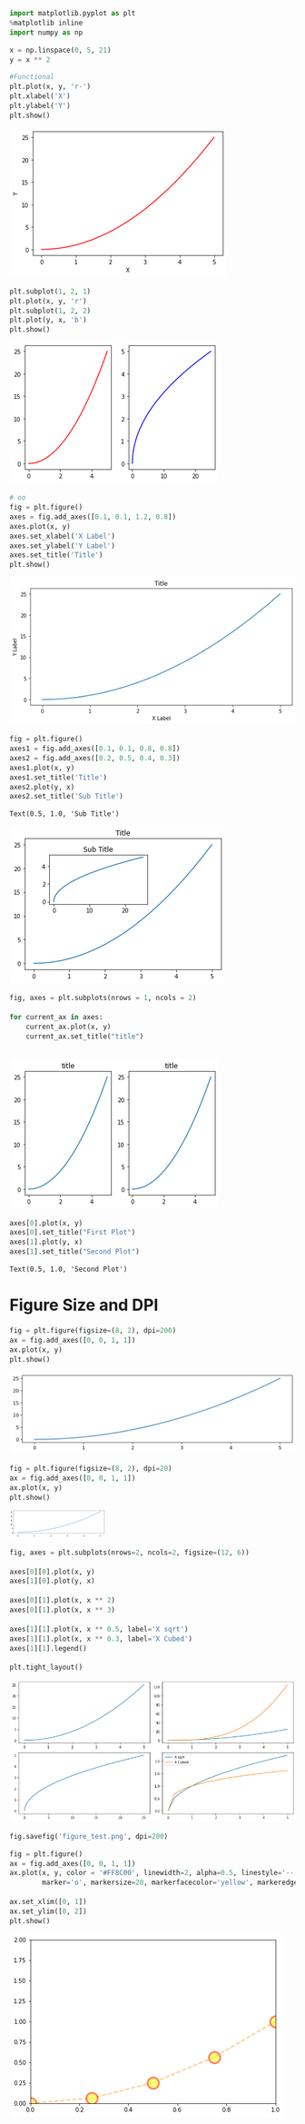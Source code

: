 ```python
import matplotlib.pyplot as plt
%matplotlib inline
import numpy as np
```


```python
x = np.linspace(0, 5, 21)
y = x ** 2
```


```python
#Functional
plt.plot(x, y, 'r-')
plt.xlabel('X')
plt.ylabel('Y')
plt.show()
```


![png](output_2_0.png)



```python
plt.subplot(1, 2, 1)
plt.plot(x, y, 'r')
plt.subplot(1, 2, 2)
plt.plot(y, x, 'b')
plt.show()
```


![png](output_3_0.png)



```python
# oo
fig = plt.figure()
axes = fig.add_axes([0.1, 0.1, 1.2, 0.8])
axes.plot(x, y)
axes.set_xlabel('X Label')
axes.set_ylabel('Y Label')
axes.set_title('Title')
plt.show()
```


![png](output_4_0.png)



```python
fig = plt.figure()
axes1 = fig.add_axes([0.1, 0.1, 0.8, 0.8])
axes2 = fig.add_axes([0.2, 0.5, 0.4, 0.3])
axes1.plot(x, y)
axes1.set_title('Title')
axes2.plot(y, x)
axes2.set_title('Sub Title')
```




    Text(0.5, 1.0, 'Sub Title')




![png](output_5_1.png)



```python
fig, axes = plt.subplots(nrows = 1, ncols = 2)

for current_ax in axes:
    current_ax.plot(x, y)
    current_ax.set_title("title")
    
```


![png](output_6_0.png)



```python
axes[0].plot(x, y)
axes[0].set_title("First Plot")
axes[1].plot(y, x)
axes[1].set_title("Second Plot")
```




    Text(0.5, 1.0, 'Second Plot')



# Figure Size and DPI


```python
fig = plt.figure(figsize=(8, 2), dpi=200)
ax = fig.add_axes([0, 0, 1, 1])
ax.plot(x, y)
plt.show()
```


![png](output_9_0.png)



```python
fig = plt.figure(figsize=(8, 2), dpi=20)
ax = fig.add_axes([0, 0, 1, 1])
ax.plot(x, y)
plt.show()
```


![png](output_10_0.png)



```python
fig, axes = plt.subplots(nrows=2, ncols=2, figsize=(12, 6))

axes[0][0].plot(x, y)
axes[1][0].plot(y, x)

axes[0][1].plot(x, x ** 2)
axes[0][1].plot(x, x ** 3)

axes[1][1].plot(x, x ** 0.5, label='X sqrt')
axes[1][1].plot(x, x ** 0.3, label='X Cubed')
axes[1][1].legend()

plt.tight_layout()

```


![png](output_11_0.png)



```python
fig.savefig('figure_test.png', dpi=200)
```


```python
fig = plt.figure()
ax = fig.add_axes([0, 0, 1, 1])
ax.plot(x, y, color = '#FF8C00', linewidth=2, alpha=0.5, linestyle='--', 
        marker='o', markersize=20, markerfacecolor='yellow', markeredgecolor='red', markeredgewidth=3)

ax.set_xlim([0, 1])
ax.set_ylim([0, 2])
plt.show()
```


![png](output_13_0.png)



```python

```
